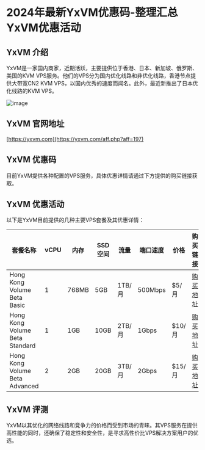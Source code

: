 # 2024年最新YxVM优惠码-整理汇总YxVM优惠活动

## YxVM 介绍

YxVM是一家国内商家，近期活跃，主要提供位于香港、日本、新加坡、俄罗斯、美国的KVM VPS服务。他们的VPS分为国内优化线路和非优化线路，香港节点提供大带宽CN2 KVM VPS，以国内优秀的速度而闻名。此外，最近新推出了日本优化线路的KVM VPS。

![image](https://github.com/tektoszreti/YxVM/assets/167615095/f7eac8a2-dc36-438d-bb7b-a0ebd9fe1454)

## YxVM 官网地址

[https://yxvm.com](https://yxvm.com/aff.php?aff=197)

## YxVM 优惠码

目前YxVM提供各种配置的VPS服务，具体优惠详情请通过下方提供的购买链接获取。

## YxVM 优惠活动

以下是YxVM目前提供的几种主要VPS套餐及其优惠详情：

| 套餐名称                   | vCPU | 内存   | SSD空间 | 流量     | 端口速度  | 价格 | 购买链接                                           |
|------------------------|------|------|---------|---------|----------|------|--------------------------------------------------|
| Hong Kong Volume Beta Basic | 1    | 768MB | 5GB     | 1TB/月   | 500Mbps | $5/月 | [购买地址](https://yxvm.com/aff.php?aff=197&pid=84) |
| Hong Kong Volume Beta Standard | 1    | 1GB   | 10GB    | 2TB/月   | 1Gbps   | $10/月 | [购买地址](https://yxvm.com/aff.php?aff=197&pid=85) |
| Hong Kong Volume Beta Advanced | 2    | 2GB   | 20GB    | 3TB/月   | 2Gbps   | $15/月 | [购买地址](https://yxvm.com/aff.php?aff=197&pid=86) |

## YxVM 评测

YxVM以其优化的网络线路和竞争力的价格而受到市场的青睐。其VPS服务在提供高性能的同时，还确保了稳定性和安全性，是寻求高性价比VPS解决方案用户的优选。
